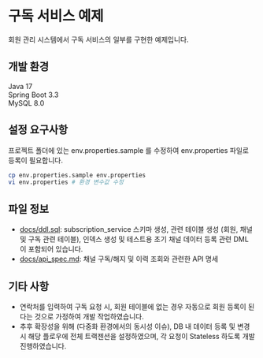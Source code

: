# 구독 서비스 예제
회원 관리 시스템에서 구독 서비스의 일부를 구현한 예제입니다.

## 개발 환경
Java 17 \
Spring Boot 3.3 \
MySQL 8.0

## 설정 요구사항
프로젝트 폴더에 있는 env.properties.sample 를 수정하여 env.properties 파일로 등록이 필요합니다.

```bash
cp env.properties.sample env.properties
vi env.properties # 환경 변수값 수정
```

## 파일 정보
* [docs/ddl.sql](docs/ddl.sql): subscription_service 스키마 생성, 관련 테이블 생성 (회원, 채널 및 구독 관련 테이블), 인덱스 생성 및 테스트용 초기 채널 데이터 등록 관련 DML 이 포함되어 있습니다.
* [docs/api_spec.md](docs/api_spec.md): 채널 구독/해지 및 이력 조회와 관련한 API 명세

## 기타 사항
* 연락처를 입력하여 구독 요청 시, 회원 테이블에 없는 경우 자동으로 회원 등록이 된다는 것으로 가정하여 개발 작업하였습니다.
* 추후 확장성을 위해 (다중화 환경에서의 동시성 이슈), DB 내 데이터 등록 및 변경 시 해당 플로우에 전체 트랙젠션을 설정하였으며, 각 요청이 Stateless 하도록 개발 진행하였습니다.